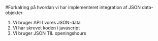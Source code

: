 #Forkalring på hvordan vi har implementeret integration af JSON data-objekter


1. Vi bruger API I vores JSON-data
2. Vi har skrevet koden i javascript
3. Vi bruger JSON TIL openingshours